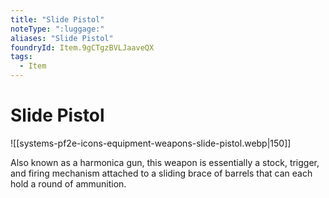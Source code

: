 ```yaml
---
title: "Slide Pistol"
noteType: ":luggage:"
aliases: "Slide Pistol"
foundryId: Item.9gCTgzBVLJaaveQX
tags:
  - Item
---
```


# Slide Pistol
![[systems-pf2e-icons-equipment-weapons-slide-pistol.webp|150]]

Also known as a harmonica gun, this weapon is essentially a stock, trigger, and firing mechanism attached to a sliding brace of barrels that can each hold a round of ammunition.
